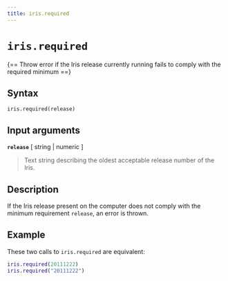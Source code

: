 ```yaml
---
title: iris.required
---
```


# `iris.required`

{== Throw error if the Iris release currently running fails to comply with the required minimum ==}


## Syntax

    iris.required(release)


## Input arguments

__`release`__ [ string | numeric ]
> 
> Text string describing the oldest acceptable release number of the Iris.
> 


## Description

If the Iris release present on the computer does not comply with the
minimum requirement `release`, an error is thrown.


## Example

These two calls to `iris.required` are equivalent:

```matlab
iris.required(20111222)
iris.required("20111222")
```

